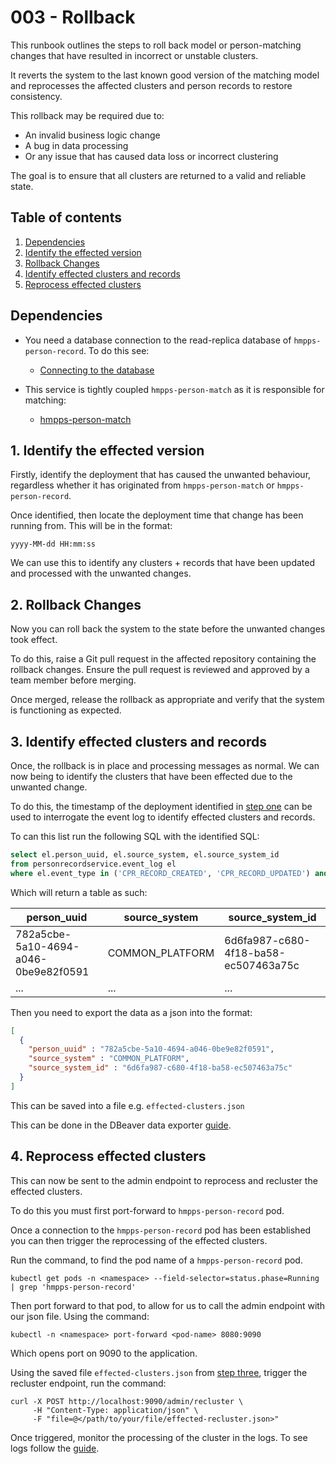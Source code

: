 # 003 - Rollback

This runbook outlines the steps to roll back model or person-matching changes that have resulted in incorrect or unstable clusters.

It reverts the system to the last known good version of the matching model and reprocesses the affected clusters and person records to restore consistency.

This rollback may be required due to:

* An invalid business logic change
* A bug in data processing 
* Or any issue that has caused data loss or incorrect clustering

The goal is to ensure that all clusters are returned to a valid and reliable state.

## Table of contents

1. [Dependencies](#dependencies)
2. [Identify the effected version](#1-identify-the-effected-version)
3. [Rollback Changes](#2-rollback-changes)
4. [Identify effected clusters and records](#3-identify-effected-clusters-and-records)
5. [Reprocess effected clusters](#4-reprocess-effected-clusters)

## Dependencies

* You need a database connection to the read-replica database of `hmpps-person-record`. To do this see:
  * [Connecting to the database](001-Connecting-To-The-Database.md)

* This service is tightly coupled `hmpps-person-match` as it is responsible for matching:
  * [hmpps-person-match](https://github.com/ministryofjustice/hmpps-person-match)

## 1. Identify the effected version

Firstly, identify the deployment that has caused the unwanted behaviour, regardless whether it has 
originated from `hmpps-person-match` or `hmpps-person-record`. 

Once identified, then locate the deployment time that change has been running from. This will be in the format:
```
yyyy-MM-dd HH:mm:ss
```

We can use this to identify any clusters + records that have been updated and processed with the unwanted changes.

## 2. Rollback Changes

Now you can roll back the system to the state before the unwanted changes took effect.

To do this, raise a Git pull request in the affected repository containing the rollback changes.
Ensure the pull request is reviewed and approved by a team member before merging.

Once merged, release the rollback as appropriate and verify that the system is functioning as expected.

## 3. Identify effected clusters and records

Once, the rollback is in place and processing messages as normal. We can now being to identify the 
clusters that have been effected due to the unwanted change. 

To do this, the timestamp of the deployment identified in [step one](#1-identify-the-effected-version) can be 
used to interrogate the event log to identify effected clusters and records.

To can this list run the following SQL with the identified SQL:

```sql
select el.person_uuid, el.source_system, el.source_system_id
from personrecordservice.event_log el
where el.event_type in ('CPR_RECORD_CREATED', 'CPR_RECORD_UPDATED') and el.event_timestamp >= '<timestamp>'
```

Which will return a table as such:

| person_uuid                          | source_system   | source_system_id                     |
|--------------------------------------|-----------------|--------------------------------------|
| 782a5cbe-5a10-4694-a046-0be9e82f0591 | COMMON_PLATFORM | 6d6fa987-c680-4f18-ba58-ec507463a75c |
| ...                                  | ...             | ...                                  |

Then you need to export the data as a json into the format:

```json
[
  {
    "person_uuid" : "782a5cbe-5a10-4694-a046-0be9e82f0591",
    "source_system" : "COMMON_PLATFORM",
    "source_system_id" : "6d6fa987-c680-4f18-ba58-ec507463a75c"
  }
]
```

This can be saved into a file e.g. `effected-clusters.json`

This can be done in the DBeaver data exporter [guide](https://dbeaver.com/docs/dbeaver/Data-export/).

## 4. Reprocess effected clusters

This can now be sent to the admin endpoint to reprocess and recluster the effected clusters.

To do this you must first port-forward to `hmpps-person-record` pod.

Once a connection to the `hmpps-person-record` pod has been established you can then trigger the reprocessing of the effected clusters.

Run the command, to find the pod name of a `hmpps-person-record` pod.

```shell
kubectl get pods -n <namespace> --field-selector=status.phase=Running | grep 'hmpps-person-record'
```

Then port forward to that pod, to allow for us to call the admin endpoint with our json file. Using the command:

```shell
kubectl -n <namespace> port-forward <pod-name> 8080:9090
```

Which opens port on 9090 to the application.

Using the saved file `effected-clusters.json` from [step three](#3-identify-effected-clusters-and-records), trigger the recluster endpoint, run the command:

```shell
curl -X POST http://localhost:9090/admin/recluster \
     -H "Content-Type: application/json" \
     -F "file=@</path/to/your/file/effected-recluster.json>"
```

Once triggered, monitor the processing of the cluster in the logs. To see logs follow the [guide](002-Accessing-The-Logs.md).






